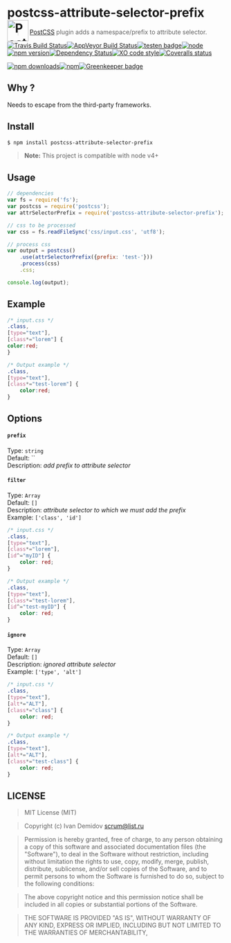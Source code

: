 # postcss-attribute-selector-prefix <a href="https://github.com/postcss/postcss"><img align="left" height="49" title="PostCSS" src="http://postcss.github.io/postcss/logo.svg"></a>

> [PostCSS](https://github.com/postcss/postcss) plugin adds a namespace/prefix to attribute selector.

[![Travis Build Status](https://img.shields.io/travis/GitScrum/postcss-attribute-selector-prefix/master.svg?style=flat-square&label=unix)](https://travis-ci.org/GitScrum/postcss-attribute-selector-prefix)[![AppVeyor Build Status](https://img.shields.io/appveyor/ci/GitScrum/postcss-attribute-selector-prefix/master.svg?style=flat-square&label=windows)](https://ci.appveyor.com/project/GitScrum/postcss-attribute-selector-prefix)[![testen badge](https://img.shields.io/badge/testen-passing-brightgreen.svg?style=flat-square)][testen repo][![node](https://img.shields.io/node/v/postcss-attribute-selector-prefix.svg?maxAge=2592000&style=flat-square)]()[![npm version](https://img.shields.io/npm/v/postcss-attribute-selector-prefix.svg?style=flat-square)](https://www.npmjs.com/package/postcss-attribute-selector-prefix)[![Dependency Status](https://david-dm.org/gitscrum/postcss-attribute-selector-prefix.svg?style=flat-square)](https://david-dm.org/gitscrum/postcss-attribute-selector-prefix)[![XO code style](https://img.shields.io/badge/code_style-XO-5ed9c7.svg?style=flat-square)](https://github.com/sindresorhus/xo)[![Coveralls status](https://img.shields.io/coveralls/GitScrum/postcss-attribute-selector-prefix.svg?style=flat-square)](https://coveralls.io/r/GitScrum/postcss-attribute-selector-prefix)

[![npm downloads](https://img.shields.io/npm/dm/postcss-attribute-selector-prefix.svg?style=flat-square)](https://www.npmjs.com/package/postcss-attribute-selector-prefix)[![npm](https://img.shields.io/npm/dt/postcss-attribute-selector-prefix.svg?style=flat-square)](https://www.npmjs.com/package/postcss-attribute-selector-prefix)[![Greenkeeper badge](https://badges.greenkeeper.io/GitScrum/postcss-attribute-selector-prefix.svg?style=flat-square)](https://greenkeeper.io/)

## Why ?
Needs to escape from the third-party frameworks.

## Install

```bash
$ npm install postcss-attribute-selector-prefix 
```

> **Note:** This project is compatible with node v4+

## Usage

```js
// dependencies
var fs = require('fs');
var postcss = require('postcss');
var attrSelectorPrefix = require('postcss-attribute-selector-prefix');

// css to be processed
var css = fs.readFileSync('css/input.css', 'utf8');

// process css
var output = postcss()
    .use(attrSelectorPrefix({prefix: 'test-'}))
    .process(css)
    .css;

console.log(output);
```

## Example

```css
/* input.css */
.class, 
[type="text"], 
[class*="lorem"] {
color:red; 
}
```

```css
/* Output example */
.class, 
[type="text"], 
[class*="test-lorem"] { 
    color:red; 
}
```

## Options

#### `prefix`

Type: `string`  
Default: ``  
Description: *add prefix to attribute selector*

#### `filter`

Type: `Array`  
Default: `[]`  
Description: *attribute selector to which we must add the prefix*  
Example: `['class', 'id']`  

```css
/* input.css */
.class, 
[type="text"], 
[class*="lorem"],
[id^="myID"] { 
    color: red; 
}
```

```css
/* Output example */
.class, 
[type="text"], 
[class*="test-lorem"],
[id^="test-myID"] { 
    color: red; 
}
```

#### `ignore`


Type: `Array`  
Default: `[]`  
Description: *ignored attribute selector*  
Example: `['type', 'alt']`

```css
/* input.css */
.class, 
[type="text"], 
[alt*="ALT"],
[class*="class"] { 
    color: red; 
}
```

```css
/* Output example */
.class, 
[type="text"], 
[alt*="ALT"],
[class*="test-class"] { 
    color: red; 
}
```

## LICENSE

> MIT License (MIT)

>Copyright (c) Ivan Demidov <scrum@list.ru>

> Permission is hereby granted, free of charge, to any person obtaining a copy
of this software and associated documentation files (the "Software"), to deal
in the Software without restriction, including without limitation the rights
to use, copy, modify, merge, publish, distribute, sublicense, and/or sell
copies of the Software, and to permit persons to whom the Software is
furnished to do so, subject to the following conditions:

> The above copyright notice and this permission notice shall be included in all
copies or substantial portions of the Software.

> THE SOFTWARE IS PROVIDED "AS IS", WITHOUT WARRANTY OF ANY KIND, EXPRESS OR
IMPLIED, INCLUDING BUT NOT LIMITED TO THE WARRANTIES OF MERCHANTABILITY,

[testen repo]:              https://github.com/egoist/testen
